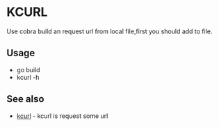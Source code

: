# KCURL
Use cobra build an request url from local file,first you should add to file.
## Usage
- go build
- kcurl -h

## See also
* [kcurl](kcurl.md)	 - kcurl is request some url